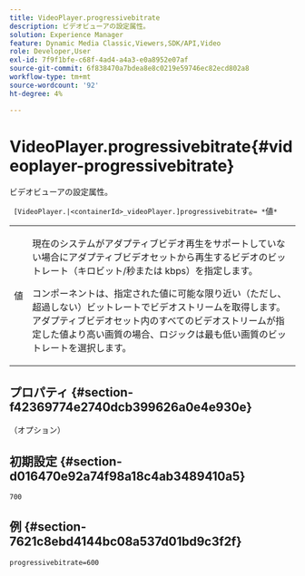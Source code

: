 ```yaml
---
title: VideoPlayer.progressivebitrate
description: ビデオビューアの設定属性。
solution: Experience Manager
feature: Dynamic Media Classic,Viewers,SDK/API,Video
role: Developer,User
exl-id: 7f9f1bfe-c68f-4ad4-a4a3-e0a8952e07af
source-git-commit: 6f838470a7bdea8e8c0219e59746ec82ecd802a8
workflow-type: tm+mt
source-wordcount: '92'
ht-degree: 4%

---
```


# VideoPlayer.progressivebitrate{#videoplayer-progressivebitrate}

ビデオビューアの設定属性。

` [VideoPlayer.|<containerId>_videoPlayer.]progressivebitrate= *`値`*`

<table id="table_C616483932C2482CA9794DDD7313FD7C"> 
 <tbody> 
  <tr> 
   <td colname="col1"> <p> <span class="codeph"> 値</span> </p> </td> 
   <td colname="col2"> <p> 現在のシステムがアダプティブビデオ再生をサポートしていない場合にアダプティブビデオセットから再生するビデオのビットレート（キロビット/秒または kbps）を指定します。 </p> <p>コンポーネントは、指定された値に可能な限り近い（ただし、超過しない）ビットレートでビデオストリームを取得します。 アダプティブビデオセット内のすべてのビデオストリームが指定した値より高い画質の場合、ロジックは最も低い画質のビットレートを選択します。 </p> </td> 
  </tr> 
 </tbody> 
</table>

## プロパティ {#section-f42369774e2740dcb399626a0e4e930e}

（オプション）

## 初期設定 {#section-d016470e92a74f98a18c4ab3489410a5}

`700`

## 例 {#section-7621c8ebd4144bc08a537d01bd9c3f2f}

```
progressivebitrate=600
```

